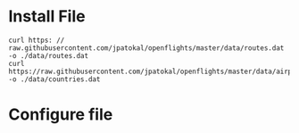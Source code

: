 # Install File

```
curl https: // raw.githubusercontent.com/jpatokal/openflights/master/data/routes.dat -o ./data/routes.dat
curl https://raw.githubusercontent.com/jpatokal/openflights/master/data/airports.dat -o ./data/countries.dat
```


# Configure file

